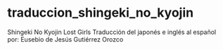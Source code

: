 # traduccion_shingeki_no_kyojin
Shingeki No Kyojin Lost Girls Traducción del japonés e inglés al español por:  Eusebio de Jesús Gutiérrez Orozco
